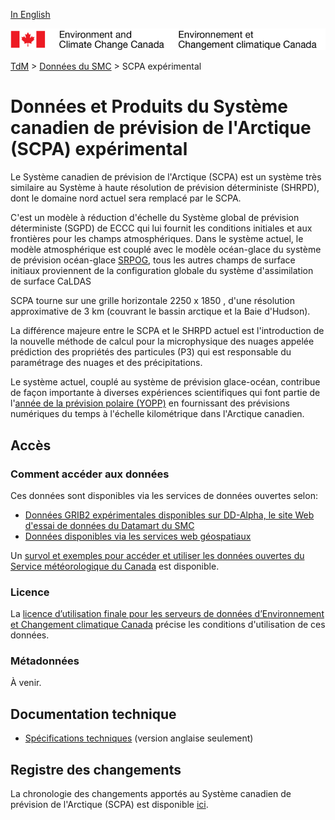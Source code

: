 [In English](readme_caps_en.md)

![ECCC logo](../../img_eccc-logo.png)

[TdM](../../readme_fr.md) > [Données du SMC](../readme_fr.md) > SCPA expérimental

# Données et Produits du Système canadien de prévision de l'Arctique (SCPA) expérimental

Le Système canadien de prévision de l'Arctique (SCPA) est un système très similaire au Système à haute résolution de prévision déterministe (SHRPD), dont le domaine nord actuel sera remplacé par le SCPA.

C'est un modèle à réduction d'échelle du Système global de prévision déterministe (SGPD) de ECCC qui lui fournit les conditions initiales et aux frontières pour les champs atmosphériques. Dans le système actuel, le modèle atmosphérique est couplé avec le modèle océan-glace du système de prévision océan-glace [SRPOG](../nwp_riops/readme_riops_fr.md), tous les autres champs de surface initiaux proviennent de la configuration globale du système d'assimilation de surface CaLDAS

SCPA tourne sur une grille horizontale 2250 x 1850 , d'une résolution approximative de 3 km (couvrant le bassin arctique et la Baie d'Hudson).

La différence majeure entre le SCPA et le SHRPD actuel est l'introduction de la nouvelle méthode de calcul pour la microphysique des nuages appelée prédiction des propriétés des particules (P3) qui est responsable du paramétrage des nuages et des précipitations.

Le système actuel, couplé au système de prévision glace-océan, contribue de façon importante à diverses expériences scientifiques qui font partie de l'[année de la prévision polaire (YOPP)](https://www.polarprediction.net/) en fournissant des prévisions numériques du temps à l'échelle kilométrique dans l'Arctique canadien.

## Accès

### Comment accéder aux données

Ces données sont disponibles via les services de données ouvertes selon:

* [Données GRIB2 expérimentales disponibles sur DD-Alpha, le site Web d'essai de données du Datamart du SMC](readme_caps-datamart-alpha_fr.md) 
* [Données disponibles via les services web géospatiaux](../../msc-geomet/readme_fr.md)

Un [survol et exemples pour accéder et utiliser les données ouvertes du Service météorologique du Canada](../../usage/readme_fr.md) est disponible.

### Licence

La [licence d’utilisation finale pour les serveurs de données d’Environnement et Changement climatique Canada](../../licence/readme_fr.md) précise les conditions d'utilisation de ces données.

### Métadonnées

À venir.

## Documentation technique

* [Spécifications techniques](https://collaboration.cmc.ec.gc.ca/cmc/CMOI/product_guide/docs/tech_specifications/CAPS-100_factsheet.pdf) (version anglaise seulement)

## Registre des changements 

La chronologie des changements apportés au Système canadien de prévision de l'Arctique (SCPA) est disponible [ici](changelog_caps_fr.md).